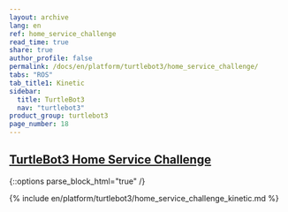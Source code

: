 ```yaml
---
layout: archive
lang: en
ref: home_service_challenge
read_time: true
share: true
author_profile: false
permalink: /docs/en/platform/turtlebot3/home_service_challenge/
tabs: "ROS"
tab_title1: Kinetic
sidebar:
  title: TurtleBot3
  nav: "turtlebot3"
product_group: turtlebot3
page_number: 18
---
```


<!--[dummy Header 1]>
  <h1 id="dummy"><a href="#dummy">Dummy</a></h1>
<![end dummy Header 1]-->

<div style="counter-reset: h1 7"></div>
<div style="counter-reset: h2 9"></div>

## [TurtleBot3 Home Service Challenge](#turtlebot3-home-service-challenge)

{::options parse_block_html="true" /}

<section id="{{ page.tab_title1 }}" class="tab_contents">
{% include en/platform/turtlebot3/home_service_challenge_kinetic.md %}
</section>